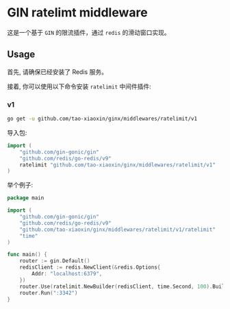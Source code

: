 # GIN ratelimt middleware
这是一个基于 `GIN` 的限流插件，通过 `redis` 的滑动窗口实现。
## Usage
首先, 请确保已经安装了 Redis 服务。

接着, 你可以使用以下命令安装 `ratelimit` 中间件插件:
### v1
```bash
go get -u github.com/tao-xiaoxin/ginx/middlewares/ratelimit/v1
```
导入包:
```go
import (
    "github.com/gin-gonic/gin"
    "github.com/redis/go-redis/v9"
    ratelimit "github.com/tao-xiaoxin/ginx/middlewares/ratelimit/v1"
)
```
举个例子:
```go
package main

import (
	"github.com/gin-gonic/gin"
	"github.com/redis/go-redis/v9"
	"github.com/tao-xiaoxin/ginx/middlewares/ratelimit/v1/ratelimit"
	"time"
)

func main() {
	router := gin.Default()
	redisClient := redis.NewClient(&redis.Options{
		Addr: "localhost:6379",
	})
	router.Use(ratelimit.NewBuilder(redisClient, time.Second, 100).Build())
	router.Run(":3342")
}
```
